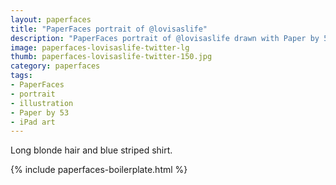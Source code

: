 ```yaml
---
layout: paperfaces
title: "PaperFaces portrait of @lovisaslife"
description: "PaperFaces portrait of @lovisaslife drawn with Paper by 53 on an iPad."
image: paperfaces-lovisaslife-twitter-lg
thumb: paperfaces-lovisaslife-twitter-150.jpg
category: paperfaces
tags: 
- PaperFaces
- portrait
- illustration
- Paper by 53
- iPad art
---
```


Long blonde hair and blue striped shirt.

{% include paperfaces-boilerplate.html %}